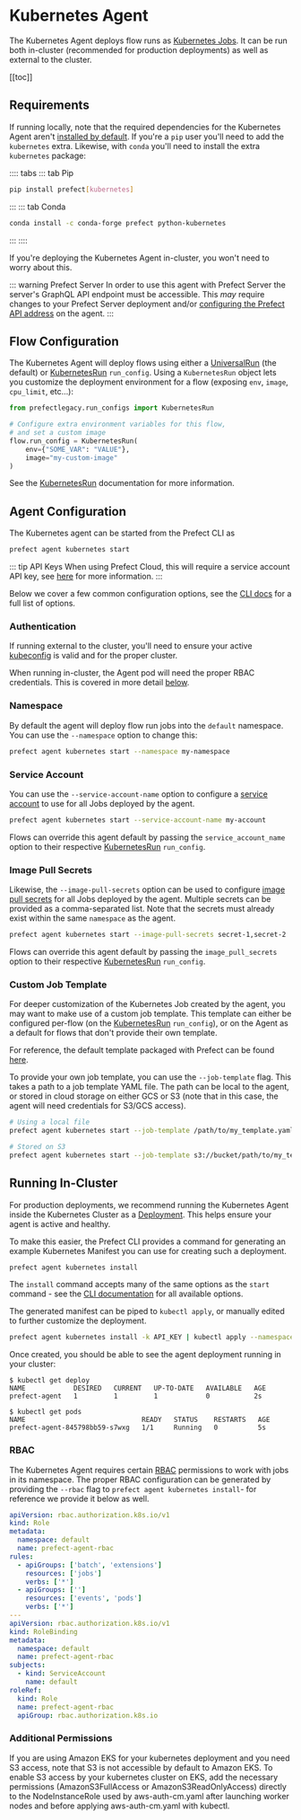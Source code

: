 # Kubernetes Agent

The Kubernetes Agent deploys flow runs as [Kubernetes
Jobs](https://kubernetes.io/docs/concepts/workloads/controllers/job/). It can
be run both in-cluster (recommended for production deployments) as well as
external to the cluster.

[[toc]]

## Requirements

If running locally, note that the required dependencies for the Kubernetes
Agent aren't [installed by default](/core/getting_started/installation.md). If
you're a `pip` user you'll need to add the `kubernetes` extra. Likewise, with
`conda` you'll need to install the extra `kubernetes` package:

:::: tabs
::: tab Pip

```bash
pip install prefect[kubernetes]
```

:::
::: tab Conda

```bash
conda install -c conda-forge prefect python-kubernetes
```

:::
::::

If you're deploying the Kubernetes Agent in-cluster, you won't need to worry
about this.

::: warning Prefect Server
In order to use this agent with Prefect Server the server's GraphQL API
endpoint must be accessible. This _may_ require changes to your Prefect Server
deployment and/or [configuring the Prefect API
address](./overview.md#prefect-api-address) on the agent.
:::

## Flow Configuration

The Kubernetes Agent will deploy flows using either a
[UniversalRun](/orchestration/flow_config/run_configs.md#universalrun) (the
default) or [KubernetesRun](/orchestration/flow_config/run_configs.md#kubernetesrun)
`run_config`. Using a `KubernetesRun` object lets you customize the deployment
environment for a flow (exposing `env`, `image`, `cpu_limit`, etc...):

```python
from prefectlegacy.run_configs import KubernetesRun

# Configure extra environment variables for this flow,
# and set a custom image
flow.run_config = KubernetesRun(
    env={"SOME_VAR": "VALUE"},
    image="my-custom-image"
)
```

See the [KubernetesRun](/orchestration/flow_config/run_configs.md#kubernetesrun)
documentation for more information.

## Agent Configuration

The Kubernetes agent can be started from the Prefect CLI as

```bash
prefect agent kubernetes start
```

::: tip API Keys <Badge text="Cloud"/>
When using Prefect Cloud, this will require a service account API key, see
[here](./overview.md#api_keys) for more information.
:::

Below we cover a few common configuration options, see the [CLI
docs](/api/latest/cli/agent.md#kubernetes-start) for a full list of options.

### Authentication

If running external to the cluster, you'll need to ensure your active
[kubeconfig](https://kubernetes.io/docs/concepts/configuration/organize-cluster-access-kubeconfig/)
is valid and for the proper cluster.

When running in-cluster, the Agent pod will need the proper RBAC credentials.
This is covered in more detail [below](#running-in-cluster).

### Namespace

By default the agent will deploy flow run jobs into the `default` namespace.
You can use the `--namespace` option to change this:

```bash
prefect agent kubernetes start --namespace my-namespace
```

### Service Account

You can use the `--service-account-name` option to configure a [service
account](https://kubernetes.io/docs/reference/access-authn-authz/service-accounts-admin/)
to use for all Jobs deployed by the agent.

```bash
prefect agent kubernetes start --service-account-name my-account
```

Flows can override this agent default by passing the `service_account_name` option to
their respective
[KubernetesRun](/orchestration/flow_config/run_configs.md#kubernetesrun)
`run_config`.

### Image Pull Secrets

Likewise, the `--image-pull-secrets` option can be used to configure [image
pull
secrets](https://kubernetes.io/docs/concepts/containers/images/#specifying-imagepullsecrets-on-a-pod)
for all Jobs deployed by the agent. Multiple secrets can be provided as a
comma-separated list. Note that the secrets must already exist within the same
`namespace` as the agent.

```bash
prefect agent kubernetes start --image-pull-secrets secret-1,secret-2
```

Flows can override this agent default by passing the `image_pull_secrets` option to
their respective
[KubernetesRun](/orchestration/flow_config/run_configs.md#kubernetesrun)
`run_config`.

### Custom Job Template

For deeper customization of the Kubernetes Job created by the agent, you may
want to make use of a custom job template. This template can either be
configured per-flow (on the
[KubernetesRun](/orchestration/flow_config/run_configs.md#kubernetesrun)
`run_config`), or on the Agent as a default for flows that don't provide their
own template.

For reference, the default template packaged with Prefect can be found
[here](https://github.com/PrefectHQ/prefect/blob/master/src/prefectlegacy/agent/kubernetes/job_template.yaml).

To provide your own job template, you can use the `--job-template` flag. This
takes a path to a job template YAML file. The path can be local to the agent,
or stored in cloud storage on either GCS or S3 (note that in this case, the
agent will need credentials for S3/GCS access).

```bash
# Using a local file
prefect agent kubernetes start --job-template /path/to/my_template.yaml

# Stored on S3
prefect agent kubernetes start --job-template s3://bucket/path/to/my_template.yaml
```

## Running In-Cluster

For production deployments, we recommend running the Kubernetes Agent inside
the Kubernetes Cluster as a
[Deployment](https://kubernetes.io/docs/concepts/workloads/controllers/deployment/).
This helps ensure your agent is active and healthy.

To make this easier, the Prefect CLI provides a command for generating an
example Kubernetes Manifest you can use for creating such a deployment.

```bash
prefect agent kubernetes install
```

The `install` command accepts many of the same options as the `start` command -
see the [CLI documentation](/api/latest/cli/agent.md#kubernetes-install) for
all available options.

The generated manifest can be piped to `kubectl apply`, or manually edited to
further customize the deployment.

```bash
prefect agent kubernetes install -k API_KEY | kubectl apply --namespace=my-namespace -f -
```

Once created, you should be able to see the agent deployment running in your
cluster:

```
$ kubectl get deploy
NAME            DESIRED   CURRENT   UP-TO-DATE   AVAILABLE   AGE
prefect-agent   1         1         1            0           2s

$ kubectl get pods
NAME                             READY   STATUS    RESTARTS   AGE
prefect-agent-845798bb59-s7wxg   1/1     Running   0          5s
```

### RBAC

The Kubernetes Agent requires certain
[RBAC](https://kubernetes.io/docs/reference/access-authn-authz/rbac/)
permissions to work with jobs in its namespace. The proper RBAC configuration
can be generated by providing the `--rbac` flag to `prefect agent kubernetes install`- for reference we provide it below as well.

```yaml
apiVersion: rbac.authorization.k8s.io/v1
kind: Role
metadata:
  namespace: default
  name: prefect-agent-rbac
rules:
  - apiGroups: ['batch', 'extensions']
    resources: ['jobs']
    verbs: ['*']
  - apiGroups: ['']
    resources: ['events', 'pods']
    verbs: ['*']
---
apiVersion: rbac.authorization.k8s.io/v1
kind: RoleBinding
metadata:
  namespace: default
  name: prefect-agent-rbac
subjects:
  - kind: ServiceAccount
    name: default
roleRef:
  kind: Role
  name: prefect-agent-rbac
  apiGroup: rbac.authorization.k8s.io
```

### Additional Permissions

If you are using Amazon EKS for your kubernetes deployment and you need S3
access, note that S3 is not accessible by default to Amazon EKS. To enable S3
access by your kubernetes cluster on EKS, add the necessary permissions
(AmazonS3FullAccess or AmazonS3ReadOnlyAccess) directly to the NodeInstanceRole
used by aws-auth-cm.yaml after launching worker nodes and before applying
aws-auth-cm.yaml with kubectl.
